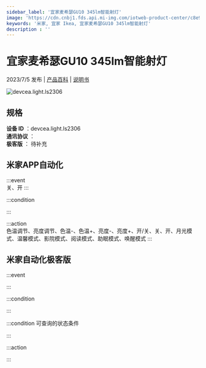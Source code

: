 ```yaml
---
sidebar_label: '宜家麦希瑟GU10 345lm智能射灯'
image: 'https://cdn.cnbj1.fds.api.mi-img.com/iotweb-product-center/c8e943bd1d796caf1dd53793396a3920_1683541447730.png?GalaxyAccessKeyId=AKVGLQWBOVIRQ3XLEW&Expires=9223372036854775807&Signature=hzkokRIZ4I+1nBxjY9HOoIFeUoM='
keywords: '米家, 宜家 Ikea, 宜家麦希瑟GU10 345lm智能射灯'
description : ''
---
```

# 宜家麦希瑟GU10 345lm智能射灯

2023/7/5 发布 | [产品百科](https://home.mi.com/webapp/content/baike/product/index.html?model=devcea.light.ls2306/) | [说明书](https://home.mi.com/views/introduction.html?model=devcea.light.ls2306&region=cn)

![devcea.light.ls2306](https://cdn.cnbj1.fds.api.mi-img.com/iotweb-product-center/c8e943bd1d796caf1dd53793396a3920_1683541447730.png?GalaxyAccessKeyId=AKVGLQWBOVIRQ3XLEW&Expires=9223372036854775807&Signature=hzkokRIZ4I+1nBxjY9HOoIFeUoM=)

## 规格  
> 
**设备 ID** ：devcea.light.ls2306  
**通讯协议** ：  
**极客版**  ： 待补充 


## 米家APP自动化  

:::event  
关、开
:::

:::condition  

:::

:::action   
色温调节、亮度调节、色温-、色温+、亮度-、亮度+、开/关、关、开、月光模式、温馨模式、影院模式、阅读模式、助眠模式、唤醒模式
:::

## 米家自动化极客版  

:::event  

:::

:::condition  

:::

:::condition 可查询的状态条件  

:::

:::action  

:::

        
